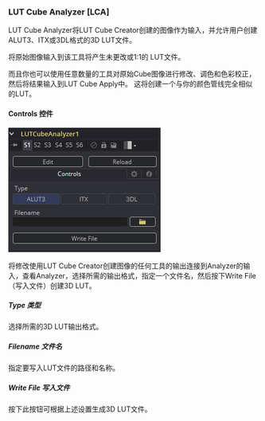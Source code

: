 ### LUT Cube Analyzer [LCA]

LUT Cube Analyzer将LUT Cube Creator创建的图像作为输入，并允许用户创建ALUT3、ITX或3DL格式的3D LUT文件。

将原始图像输入到该工具将产生未更改或1:1的 LUT文件。

而且你也可以使用任意数量的工具对原始Cube图像进行修改、调色和色彩校正，然后将结果输入到LUT Cube Apply中。 这将创建一个与你的颜色管线完全相似的LUT。

#### Controls 控件

![LCA_Controls](images/LCA_Controls.png)

将修改使用LUT Cube Creator创建图像的任何工具的输出连接到Analyzer的输入，查看Analyzer，选择所需的输出格式，指定一个文件名，然后按下Write File（写入文件）创建3D LUT。

##### Type 类型

选择所需的3D LUT输出格式。

##### Filename 文件名

指定要写入LUT文件的路径和名称。

##### Write File 写入文件

按下此按钮可根据上述设置生成3D LUT文件。
